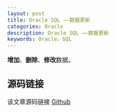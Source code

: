 ```yaml
---
layout: post
title: Oracle SQL ——数据更新
categories: Oracle
description: Oracle SQL ——数据更新
keywords: Oracle，SQL
---
```


**增加**、**删除**、**修改**数据。



## 源码链接
该文章源码链接 [Github](url)